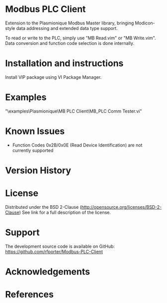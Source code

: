 # Modbus PLC Client

Extension to the Plasmionique Modbus Master library, bringing Modicon-style data addressing and extended data type support.

To read or write to the PLC, simply use "MB Read.vim" or "MB Write.vim". Data conversion and function code selection is done internally.

# Installation and instructions

Install VIP package using VI Package Manager.

# Examples

"<LabVIEW>\examples\Plasmionique\MB PLC Client\MB_PLC Comm Tester.vi"

# Known Issues

- Function Codes 0x2B/0x0E (Read Device Identification) are not currently supported


# Version History



# License

Distributed under the BSD 2-Clause (http://opensource.org/licenses/BSD-2-Clause)
See link for a full description of the license.

# Support

The development source code is available on GitHub: https://github.com/rfporter/Modbus-PLC-Client

# Acknowledgements


# References